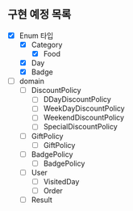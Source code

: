 ## 구현 예정 목록
- [x] Enum 타입
  - [x] Category
    - [x] Food
  - [x] Day
  - [x] Badge
- [ ] domain
  - [ ] DiscountPolicy
    - [ ] DDayDiscountPolicy
    - [ ] WeekDayDiscountPolicy
    - [ ] WeekendDiscountPolicy
    - [ ] SpecialDiscountPolicy
  - [ ] GiftPolicy
    - [ ] GiftPolicy
  - [ ] BadgePolicy
    - [ ] BadgePolicy
  - [ ] User
    - [ ] VisitedDay
    - [ ] Order
  - [ ] Result